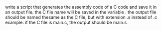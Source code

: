 write a script that generates the assembly code of a C code and save it in an output file. the C file name will be saved in the variable . the output file should be named thesame as the C file, but with extension .s instead of .c example: if the C file is main.c, the output should be main.s
